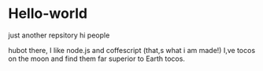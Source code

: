 # Hello-world
just another repsitory
hi people

hubot there, I like node.js and coffescript (that,s what i am made!)
I,ve tocos on the moon and find them far superior to Earth tocos. 
